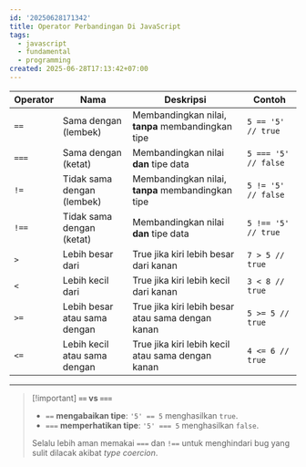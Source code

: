 ```yaml
---
id: '20250628171342'
title: Operator Perbandingan Di JavaScript
tags:
  - javascript
  - fundamental
  - programming
created: 2025-06-28T17:13:42+07:00
---
```


| Operator | Nama                         | Deskripsi                                         | Contoh               |
| -------- | ---------------------------- | ------------------------------------------------- | -------------------- |
| `==`     | Sama dengan (lembek)         | Membandingkan nilai, **tanpa** membandingkan tipe | `5 == '5' // true`   |
| `===`    | Sama dengan (ketat)          | Membandingkan nilai **dan** tipe data             | `5 === '5' // false` |
| `!=`     | Tidak sama dengan (lembek)   | Membandingkan nilai, **tanpa** membandingkan tipe | `5 != '5' // false`  |
| `!==`    | Tidak sama dengan (ketat)    | Membandingkan nilai **dan** tipe data             | `5 !== '5' // true`  |
| `>`      | Lebih besar dari             | True jika kiri lebih besar dari kanan             | `7 > 5 // true`      |
| `<`      | Lebih kecil dari             | True jika kiri lebih kecil dari kanan             | `3 < 8 // true`      |
| `>=`     | Lebih besar atau sama dengan | True jika kiri lebih besar atau sama dengan kanan | `5 >= 5 // true`     |
| `<=`     | Lebih kecil atau sama dengan | True jika kiri lebih kecil atau sama dengan kanan | `4 <= 6 // true`     |

---

> [!important] **`==` vs `===`**
>
> - `==` **mengabaikan tipe**: `'5' == 5` menghasilkan `true`.
> - `===` **memperhatikan tipe**: `'5' === 5` menghasilkan `false`.
>
> Selalu lebih aman memakai `===` dan `!==` untuk menghindari bug yang sulit dilacak akibat _type coercion_.
